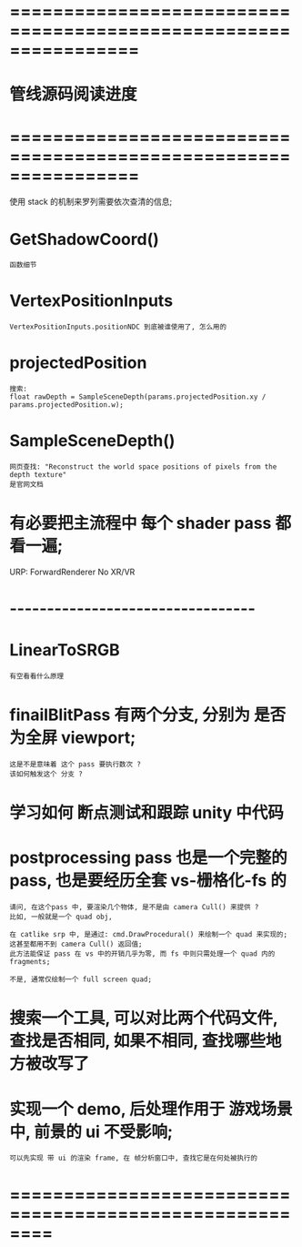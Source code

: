 # ================================================================ #
#                 管线源码阅读进度   
# ================================================================ #
使用 stack 的机制来罗列需要依次查清的信息;


# GetShadowCoord()
    函数细节


# VertexPositionInputs

    VertexPositionInputs.positionNDC 到底被谁使用了, 怎么用的


# projectedPosition
    搜索:
    float rawDepth = SampleSceneDepth(params.projectedPosition.xy / params.projectedPosition.w);


# SampleSceneDepth()

    网页查找: "Reconstruct the world space positions of pixels from the depth texture"
    是官网文档


# 有必要把主流程中 每个 shader pass 都看一遍;


URP: ForwardRenderer
No XR/VR
    


# ---------------------------------


# LinearToSRGB
    有空看看什么原理


# finailBlitPass 有两个分支, 分别为 是否为全屏 viewport;
    这是不是意味着 这个 pass 要执行数次 ?
    该如何触发这个 分支 ?

# 学习如何 断点测试和跟踪 unity 中代码 


# postprocessing pass 也是一个完整的 pass, 也是要经历全套 vs-栅格化-fs 的
    请问, 在这个pass 中, 要渲染几个物体, 是不是由 camera Cull() 来提供 ?
    比如, 一般就是一个 quad obj,

    在 catlike srp 中, 是通过: cmd.DrawProcedural() 来绘制一个 quad 来实现的;
    这甚至都用不到 camera Cull() 返回值;
    此方法能保证 pass 在 vs 中的开销几乎为零, 而 fs 中则只需处理一个 quad 内的 fragments;

    不是, 通常仅绘制一个 full screen quad;


# 搜索一个工具, 可以对比两个代码文件, 查找是否相同, 如果不相同, 查找哪些地方被改写了



# 实现一个 demo, 后处理作用于 游戏场景中, 前景的 ui 不受影响;
    可以先实现 带 ui 的渲染 frame, 在 帧分析窗口中, 查找它是在何处被执行的


# ======================================================== #





